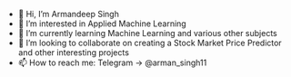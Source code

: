 - 👋 Hi, I’m Armandeep Singh
- 👀 I’m interested in Applied Machine Learning
- 🌱 I’m currently learning Machine Learning and various other subjects
- 💞️ I’m looking to collaborate on creating a Stock Market Price Predictor and other interesting projects
- 📫 How to reach me: Telegram -> @arman_singh11

<!---
ArmanS11/ArmanS11 is a ✨ special ✨ repository because its `README.md` (this file) appears on your GitHub profile.
You can click the Preview link to take a look at your changes.
--->

